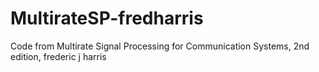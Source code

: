 # MultirateSP-fredharris
Code from Multirate Signal Processing for Communication Systems, 2nd edition, frederic j harris
